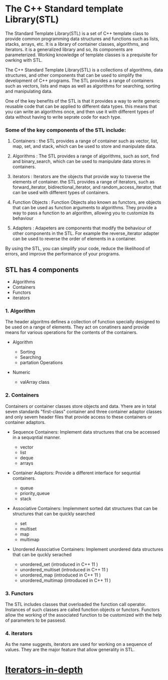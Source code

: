 # The C++ Standard template Library(STL)

The Standard Template Library(STL) is a set of C++ template class to provide common programming data structures and functions such as lists, stacks, arrays, etc. It is a library of container classes, algorithms, and iterators. it is a generalized library and so, its components are parameterized. Working knowledge of template classes is a prequisite for owrking with STL.

The C++ Standard Template Library(STL) is a collections of algorithms, data structures, and other components that can be used to simplify the development of C++ programs. The STL provides a range of containers such as vectors, lists and maps as well as algorithms for searching, sorting and manipulating data.

One of the key benefits of the STL is that it provides a way to write generic reusable code that can be applied to different data types. this means that you can write an algorithms once, and then use it with different types of data without having to write seprate code for each type.

### Some of the key components of the STL include:

1. Containers : the STL provides a range of container such as vector, list, map, set, and stack, which can be used to store and manipulate data.
1. Algorithms : The STL provides a range of algorithms, such as sort, find and binary_search, which can be used to manipulate data stores in containers.
1. iterators : Iterators are the objects that provide way to traverse the elements of  container. the STL provides a range  of iterators, such as forward_iterator, bidirectional_iterator, and random_access_iterator, that can be used with different types of containers.

1. Function Objects : Function Objects also known as functors, are objects that can be used as function arguments to algorithms. They provide a way to pass a function to an algorithm,  allowing you to customize its behaviour
1. Adapters : Adapeters are components that modify the behaviour of other components in the STL. For example the reverse_iterator adapter can be used to reverse the order of elements in a container.

By using the STL, you can simplify your code, reduce the likelihood of errors, and improve the performance of your programs.

## STL has 4 components 
- Algorithms 
- Containers 
- Functors
- iterators

### 1. Algorithm 

The header algoritms defines a collection of function specially designed to be used on a range of elements. They act on conatiners aand provide means for various operations for the contents of the containers.

- Algorithm

    - Sorting
    - Searching
    - partation Operations
- Numeric 

    - valArray class

### 2. Containers

Containers or container classes store objects and data. Yhere are in total seven standards "first-class" container and three container adaptor classes and only sevem header files that provide access to these containers or container adaptors.

- Sequence Containers: Implement data structures that cna be accessed in a sequqntial manner. 

    - vector
    - list
    - deque
    - arrays
- Container Adaptors: Provide a different interface for sequntial containers.
    - queue
    - priority_queue
    - stack

- Associative Containers: Implemment sorted dat structures that can be structures that can be quickly searched 
    - set
    - multiset
    - map
    - multimap

- Unordered Associative Containers: Implement unordered data structures that can be quckly serached 
    - unordered_set (introduced in C++ 11 )
    - unordered_multiset (introduced in C++ 11 )
    - unordered_map (introduced in C++ 11 )
    - unordered_multimap (introduced in C++ 11 )


### 3. Functors
The STL includes classes that overloaded the function call operator. Instances of such classes are called function objects or functors. Functors allow the working of the associated function to be customized with the help of parameters to be passesd.

### 4. iterators
As the name suggests, iterators are used for working on a sequence of values. They are the major feature that allow generality in STL.

# [Iterators-in-depth](readme_1.md)
